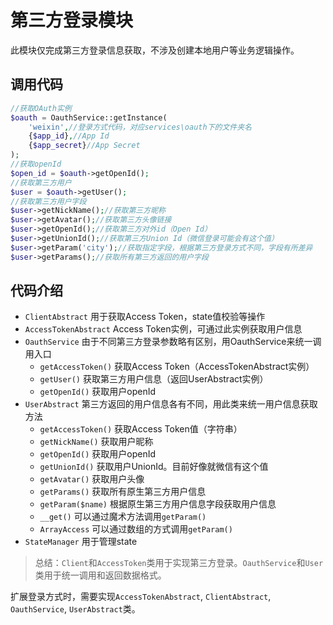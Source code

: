 # 第三方登录模块
此模块仅完成第三方登录信息获取，不涉及创建本地用户等业务逻辑操作。

## 调用代码
```php
//获取OAuth实例
$oauth = OauthService::getInstance(
    'weixin',//登录方式代码，对应services\oauth下的文件夹名
    {$app_id},//App Id
    {$app_secret}//App Secret
);
//获取openId
$open_id = $oauth->getOpenId();
//获取第三方用户
$user = $oauth->getUser();
//获取第三方用户字段
$user->getNickName();//获取第三方昵称
$user->getAvatar();//获取第三方头像链接
$user->getOpenId();//获取第三方对外id（Open Id）
$user->getUnionId();//获取第三方Union Id（微信登录可能会有这个值）
$user->getParam('city');//获取指定字段，根据第三方登录方式不同，字段有所差异
$user->getParams();//获取所有第三方返回的用户字段
```

## 代码介绍

- `ClientAbstract` 用于获取Access Token，state值校验等操作
- `AccessTokenAbstract` Access Token实例，可通过此实例获取用户信息
- `OauthService` 由于不同第三方登录参数略有区别，用OauthService来统一调用入口
  * `getAccessToken()` 获取Access Token（AccessTokenAbstract实例）
  * `getUser()` 获取第三方用户信息（返回UserAbstract实例）
  * `getOpenId()` 获取用户openId
- `UserAbstract` 第三方返回的用户信息各有不同，用此类来统一用户信息获取方法
  * `getAccessToken()` 获取Access Token值（字符串）
  * `getNickName()` 获取用户昵称
  * `getOpenId()` 获取用户openId
  * `getUnionId()` 获取用户UnionId。目前好像就微信有这个值
  * `getAvatar()` 获取用户头像
  * `getParams()` 获取所有原生第三方用户信息
  * `getParam($name)` 根据原生第三方用户信息字段获取用户信息
  * `__get()` 可以通过魔术方法调用`getParam()`
  * `ArrayAccess` 可以通过数组的方式调用`getParam()`
- `StateManager` 用于管理state

> 总结：`Client`和`AccessToken`类用于实现第三方登录。`OauthService`和`User`类用于统一调用和返回数据格式。

扩展登录方式时，需要实现`AccessTokenAbstract`, `ClientAbstract`, `OauthService`, `UserAbstract`类。